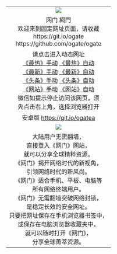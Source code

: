 ﻿<table>
  <tr>
    <td align=center><img src="https://cloud.githubusercontent.com/assets/11880933/13434984/f430fae2-e012-11e5-814f-c2df1e82b247.jpg" /></td>
  </tr>
  <tr>
    <td align=center>网门 網門<br/>
      欢迎来到固定网址页面，请收藏<br/>
      https://git.io/ogate<br/>
      https://github.com/ogate/ogate<br/>
    </td>
  </tr>
  <tr>
    <td align=center>请点击进入动态网址<br/>
      <a href="https://s3.ap-northeast-2.amazonaws.com/ogates/oGate.htm?ogLike&from=oGate">《最热》手动</a>
      <a href= "http://s3-ap-southeast-1.amazonaws.com/ogatei/oGate.htm?ogLike&from=oGate">《最热》自动</a><br/>
      <a href="https://s3.ap-northeast-2.amazonaws.com/ogates/oGate.htm?ogLate&from=oGate">《最新》手动</a>
      <a href= "http://s3-ap-southeast-1.amazonaws.com/ogatei/oGate.htm?ogLate&from=oGate">《最新》自动</a><br/>
      <a href="https://s3.ap-northeast-2.amazonaws.com/ogates/oGate.htm?ogNews&from=oGate">《头条》手动</a>
      <a href= "http://s3-ap-southeast-1.amazonaws.com/ogatei/oGate.htm?ogNews&from=oGate">《头条》自动</a><br/>
      <a href="https://s3.ap-northeast-2.amazonaws.com/ogates/oGate.htm?ogSite&from=oGate">《网站》手动</a>
      <a href= "http://s3-ap-southeast-1.amazonaws.com/ogatei/oGate.htm?ogSite&from=oGate">《网站》自动</a><br/>
      微信如提示停止访问该网页，须<br/>
      先点击右上角，选择浏览器打开<br/>
    </td>
  </tr>
  <tr>
    <td align=center>
      安卓版 <a href="https://raw.githubusercontent.com/ogate/up/master/ogate.apk">https://git.io/ogatea</a><br/>
    </td>
  </tr>
  <tr>
    <td align=center><img src="https://cloud.githubusercontent.com/assets/11880933/15631437/70d0a74e-259d-11e6-946f-6237b4b657bd.jpg"/></td>
  </tr>
  <tr>
    <td align=center>
大陆用户无需翻墙，<br/>
直接登入《网门》网站，<br/>就可以分享全球精粹资源。<br/>
《网门》揭开网络时代的新视角，<br/>引领网络时代的新风尚。<br/>
《网门》适合手机、平板、电脑等<br/>所有网络终端用户。<br/>
《网门》无需翻墙突破网络封锁，<br/>是稳定长效的安全网址。<br/>
只要把网址保存在手机浏览器书签中，<br/>或保存在电脑浏览器收藏夹中，<br/>
就可以随时打开《网门》，<br/>
分享全球菁萃资源。<br/></td>
  </tr>
</table>    